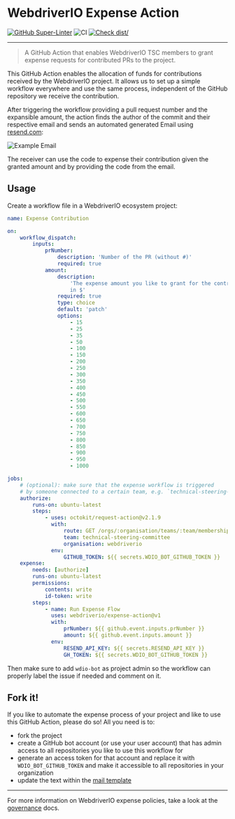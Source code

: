 # WebdriverIO Expense Action

[![GitHub Super-Linter](https://github.com/actions/typescript-action/actions/workflows/linter.yml/badge.svg)](https://github.com/super-linter/super-linter)
![CI](https://github.com/actions/typescript-action/actions/workflows/ci.yml/badge.svg)
[![Check dist/](https://github.com/actions/typescript-action/actions/workflows/check-dist.yml/badge.svg)](https://github.com/actions/typescript-action/actions/workflows/check-dist.yml)

---

> A GitHub Action that enables WebdriverIO TSC members to grant expense requests
> for contributed PRs to the project.

This GitHub Action enables the allocation of funds for contributions received by the WebdriverIO project. It allows us to set up a simple workflow everywhere and use the same process, independent of the GitHub repository we receive the contribution.

After triggering the workflow providing a pull request number and the expansible amount, the action finds the author of the commit and their respective email and sends an automated generated Email using [resend.com](https://resend.com/):

![Example Email](.github/assets/example.png)

The receiver can use the code to expense their contribution given the granted amount and by providing the code from the email.

## Usage

Create a workflow file in a WebdriverIO ecosystem project:

```yaml
name: Expense Contribution

on:
    workflow_dispatch:
        inputs:
            prNumber:
                description: 'Number of the PR (without #)'
                required: true
            amount:
                description:
                    'The expense amount you like to grant for the contribution
                    in $'
                required: true
                type: choice
                default: 'patch'
                options:
                    - 15
                    - 25
                    - 35
                    - 50
                    - 100
                    - 150
                    - 200
                    - 250
                    - 300
                    - 350
                    - 400
                    - 450
                    - 500
                    - 550
                    - 600
                    - 650
                    - 700
                    - 750
                    - 800
                    - 850
                    - 900
                    - 950
                    - 1000

jobs:
    # (optional): make sure that the expense workflow is triggered
    # by someone connected to a certain team, e.g. `technical-steering-committee`
    authorize:
        runs-on: ubuntu-latest
        steps:
            - uses: octokit/request-action@v2.1.9
              with:
                  route: GET /orgs/:organisation/teams/:team/memberships/${{ github.actor }}
                  team: technical-steering-committee
                  organisation: webdriverio
              env:
                  GITHUB_TOKEN: ${{ secrets.WDIO_BOT_GITHUB_TOKEN }}
    expense:
        needs: [authorize]
        runs-on: ubuntu-latest
        permissions:
            contents: write
            id-token: write
        steps:
            - name: Run Expense Flow
              uses: webdriverio/expense-action@v1
              with:
                  prNumber: ${{ github.event.inputs.prNumber }}
                  amount: ${{ github.event.inputs.amount }}
              env:
                  RESEND_API_KEY: ${{ secrets.RESEND_API_KEY }}
                  GH_TOKEN: ${{ secrets.WDIO_BOT_GITHUB_TOKEN }}
```

Then make sure to add `wdio-bot` as project admin so the workflow can properly
label the issue if needed and comment on it.

## Fork it!

If you like to automate the expense process of your project and like to use this GitHub Action, please do so! All you need is to:

- fork the project
- create a GitHub bot account (or use your user account) that has admin access to all repositories you like to use this workflow for
- generate an access token for that account and replace it with `WDIO_BOT_GITHUB_TOKEN` and make it accessible to all repositories in your organization
- update the text within the [mail template](https://github.com/webdriverio/expense-action/blob/main/src/mail.tsx)

---

For more information on WebdriverIO expense policies, take a look at the [governance](https://github.com/webdriverio/webdriverio/blob/main/GOVERNANCE.md#sponsoring-and-donations) docs.
